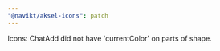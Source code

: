 ```yaml
---
"@navikt/aksel-icons": patch
---
```


Icons: ChatAdd did not have 'currentColor' on parts of shape.
